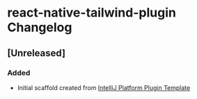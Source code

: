 <!-- Keep a Changelog guide -> https://keepachangelog.com -->

# react-native-tailwind-plugin Changelog

## [Unreleased]
### Added
- Initial scaffold created from [IntelliJ Platform Plugin Template](https://github.com/JetBrains/intellij-platform-plugin-template)
